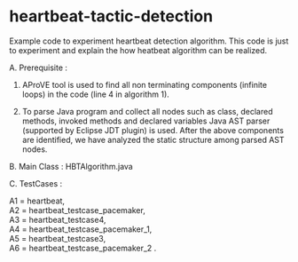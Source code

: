 # heartbeat-tactic-detection

Example code to experiment heartbeat detection algorithm. This  code is just to experiment and explain the how heatbeat algorithm can be realized. 

A. Prerequisite : 

1. AProVE tool is used to find all non terminating components (infinite loops) in the code (line 4 in algorithm 1).

2. To parse Java program and collect all nodes such as class, declared methods, invoked methods and declared variables Java AST parser (supported by Eclipse JDT plugin) is used. After the above components are identified, we have analyzed the static structure among parsed AST nodes.


B. Main Class : HBTAlgorithm.java

C. TestCases :
						
															
A1 = 	      heartbeat,										
A2 =	      heartbeat_testcase_pacemaker,		
A3 =	      heartbeat_testcase4,					
A4 =	      heartbeat_testcase_pacemaker_1,	
A5 =	      heartbeat_testcase3,						
A6 =	      heartbeat_testcase_pacemaker_2 .	






